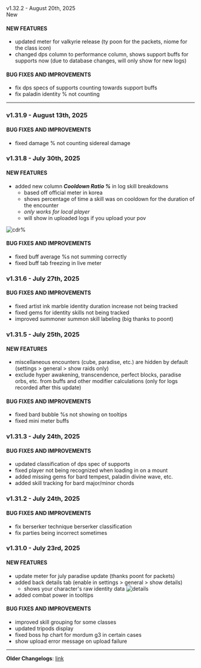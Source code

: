 <div class="rounded-md flex space-x-2 items-center">
  <div class="text-lg font-semibold text-white">
    v1.32.2 - August 20th, 2025
  </div>
  <div class="bg-accent-500 px-2 font-medium rounded-md text-white">
    New
  </div>
</div>

#### NEW FEATURES

- updated meter for valkyrie release (ty poon for the packets, niome for the class icon)
- changed dps column to performance column, shows support buffs for supports now (due to database changes, will only show for new logs)

#### BUG FIXES AND IMPROVEMENTS

- fix dps specs of supports counting towards support buffs
- fix paladin identity % not counting

---

### v1.31.9 - August 13th, 2025

#### BUG FIXES AND IMPROVEMENTS

- fixed damage % not counting sidereal damage

### v1.31.8 - July 30th, 2025

#### NEW FEATURES

- added new column **_Cooldown Ratio %_** in log skill breakdowns
  - based off official meter in korea
  - shows percentage of time a skill was on cooldown for the duration of the encounter
  - _only works for local player_
  - will show in uploaded logs if you upload your pov

![cdr%](https://i.imgur.com/svbYR2h.png)

#### BUG FIXES AND IMPROVEMENTS

- fixed buff average %s not summing correctly
- fixed buff tab freezing in live meter

### v1.31.6 - July 27th, 2025

#### BUG FIXES AND IMPROVEMENTS

- fixed artist ink marble identity duration increase not being tracked
- fixed gems for identity skills not being tracked
- improved summoner summon skill labeling (big thanks to poont)

### v1.31.5 - July 25th, 2025

#### NEW FEATURES

- miscellaneous encounters (cube, paradise, etc.) are hidden by default (settings > general > show raids only)
- exclude hyper awakening, transcendence, perfect blocks, paradise orbs, etc. from buffs and other modifier calculations (only for logs recorded after this update)

#### BUG FIXES AND IMPROVEMENTS

- fixed bard bubble %s not showing on tooltips
- fixed mini meter buffs

### v1.31.3 - July 24th, 2025

#### BUG FIXES AND IMPROVEMENTS

- updated classification of dps spec of supports
- fixed player not being recognized when loading in on a mount
- added missing gems for bard tempest, paladin divine wave, etc.
- added skill tracking for bard major/minor chords

### v1.31.2 - July 24th, 2025

#### BUG FIXES AND IMPROVEMENTS

- fix berserker technique berserker classification
- fix parties being incorrect sometimes

### v1.31.0 - July 23rd, 2025

#### NEW FEATURES

- update meter for july paradise update (thanks poont for packets)
- added back details tab (enable in settings > general > show details)
  - shows your character's raw identity data
    ![details](https://i.imgur.com/ivGiQ4R.png)
- added combat power in tooltips

#### BUG FIXES AND IMPROVEMENTS

- improved skill grouping for some classes
- updated tripods display
- fixed boss hp chart for mordum g3 in certain cases
- show upload error message on upload failure

---

**Older Changelogs**: [link](https://github.com/snoww/loa-logs/releases/tag/v1.30.2)
